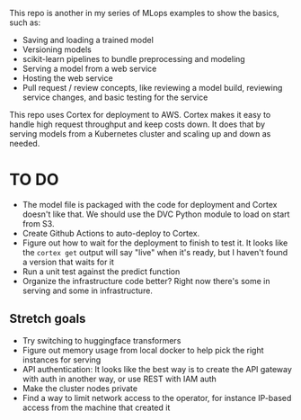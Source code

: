 This repo is another in my series of MLops examples to show the basics, such as:
* Saving and loading a trained model
* Versioning models
* scikit-learn pipelines to bundle preprocessing and modeling
* Serving a model from a web service
* Hosting the web service
* Pull request / review concepts, like reviewing a model build, reviewing service changes, and basic testing for the service

This repo uses Cortex for deployment to AWS. Cortex makes it easy to handle high request throughput and keep costs down. It does that by serving models from a Kubernetes cluster and scaling up and down as needed. 

# TO DO
- The model file is packaged with the code for deployment and Cortex doesn't like that. We should use the DVC Python module to load on start from S3.
- Create Github Actions to auto-deploy to Cortex.
- Figure out how to wait for the deployment to finish to test it. It looks like the `cortex get` output will say "live" when it's ready, but I haven't found a version that waits for it
- Run a unit test against the predict function
- Organize the infrastructure code better? Right now there's some in serving and some in infrastructure.

## Stretch goals
- Try switching to huggingface transformers
- Figure out memory usage from local docker to help pick the right instances for serving
- API authentication: It looks like the best way is to create the API gateway with auth in another way, or use REST with IAM auth
- Make the cluster nodes private
- Find a way to limit network access to the operator, for instance IP-based access from the machine that created it